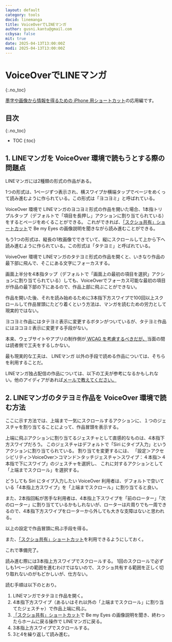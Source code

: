 ```yaml
---
layout: default
category: tools
docid: linemanga
title: VoiceOverでLINEマンガ
author: gusni.kantu@gmail.com
ccbysa: false
mit: true
date: 2025-04-13T13:00:00Z
modi: 2025-04-13T13:00:00Z
---
```

# VoiceOverでLINEマンガ
{:.no_toc}

[墨字や画像から情報を得るための iPhone 用ショートカット](./index.html)の応用編です。

## 目次
{:.no_toc}

* TOC
{:toc}

## 1. LINEマンガを VoiceOver 環境で読もうとする際の問題点

LINEマンガには2種類の形式の作品がある。

1つの形式は、1ページずつ表示され、横スワイプか横端タップでページをめくって読み進むように作られている。この形式は「ヨコヨミ」と呼ばれている。

VoiceOver 環境で LINEマンガのヨコヨミ形式の作品を開いた場合、1本指トリプルタップ（デフォルトで「項目を長押し」アクションに割り当てられている）をするとページをめくることができる。
これができれば、[「スクショ共有」ショートカット](./index.html#21-スクショ共有)で Be my Eyes の画像説明を聞きながら読み進むことができる。

もう1つの形式は、縦長の1枚画像でできていて、縦にスクロールして上から下へ読み進むように作られている。この形式は「タテヨミ」と呼ばれている。

VoiveOver 環境で LINEマンガのタテヨミ形式の作品を開くと、いきなり作品の最下部に飛んで、そこにある文字にフォーカスする。

画面上半分を4本指タップ（デフォルトで「画面上の最初の項目を選択」アクションに割り当てられている）しても、VoiceOverでフォーカス可能な最初の項目が作品の最下部の下にあるので、作品上部に飛ぶことができない。

作品を開いた後、それを読み始めるために3本指下方スワイプで100回以上スクロールして作品冒頭にたどり着くという方法は、マンガを読むための労力として現実的ではない。

ヨコヨミ作品にはタテヨミ表示に変更するボタンがついているが、タテヨミ作品にはヨコヨミ表示に変更する手段がない。

本来、ウェブサイトやアプリの制作側が[ WCAG を考慮するべきだが、](https://www.w3.org/WAI/standards-guidelines/wcag/)当面の間は読者側で工夫をするしかない。

最も現実的な工夫は、 LINEマンガ 以外の手段で読める作品については、そちらを利用することだ。

LINEマンガ独占配信の作品については、以下の工夫が参考になるかもしれない。他のアイディアがあれば[メールで教えてください。](mailto:gusni.kantu@gmail.com)

## 2. LINEマンガのタテヨミ作品を VoiceOver 環境で読む方法

ここに示す方法では、上端まで一気にスクロールするアクションに、１つのジェスチャを割り当てることによって、作品冒頭を表示する。

上端に飛ぶアクションに割り当てるジェスチャとして直感的なものは、4本指下方スワイプだろう。
このジェスチャはデフォルトで「Siri にタイプ入力」というアクションに割り当てられている。
割り当てを変更するには、
「設定＞アクセシビリティ＞VoiceOver＞コマンド＞タッチジェスチャ＞スワイプ：４本指＞４本指で下にスワイプ」のジェスチャを選択し、
これに対するアクションとして「上端までスクロール」を選択する。

どうしても Siri にタイプ入力したい VoiceOver 利用者は、デフォルトで空いている「4本指上方スワイプ」を「上端までスクロール」に割り当てると良い。

また、2本指回転が苦手な利用者は、4本指上下スワイプを「前のローター」「次のローター」に割り当てているかもしれないが、ローターは片周りでも一周できるので、4本指下方スワイプをローターから外しても大きな支障はないと思われる。

以上の設定で作品冒頭に飛ぶ手段を得る。

また、[「スクショ共有」ショートカット](./index.html#21-スクショ共有)を利用できるようにしておく。

これで準備完了。

読み進む際には3本指上方スワイプでスクロールする。
1回のスクロールで必ずしも1ページの範囲を進むわけではないので、スクショ共有する範囲を正しく切り取れないのがもどかしいが、仕方ない。

読む手順は以下のとおり。

1. LINEマンガでタテヨミ作品を開く。
2. 4本指下方スワイプ（あるいはそれ以外の「上端までスクロール」に割り当てたジェスチャ）で作品上端に飛ぶ。
3. [「スクショ共有」ショートカット](./index.html#21-スクショ共有)で Be my Eyes の画像説明を聞き、終わったらホームに戻る操作で LINEマンガに戻る。
4. 3本指上方スワイプでスクロールする。
5. 3と4を繰り返して読み進む。


